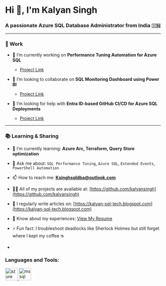 # Hi 👋, I'm Kalyan Singh  
### A passionate Azure SQL Database Administrator from India 🇮🇳

---

### 💼 Work
- 🔭 I’m currently working on **Performance Tuning Automation for Azure SQL**
  - [Project Link](https://github.com/kalyansingh/performance-tuning-azure-sql)

- 👯 I’m looking to collaborate on **SQL Monitoring Dashboard using Power BI**
  - [Project Link](https://github.com/kalyansingh/sql-monitoring-dashboard)

- 🤝 I’m looking for help with **Entra ID-based GitHub CI/CD for Azure SQL Deployments**
  - [Project Link](https://github.com/kalyansingh/github-deployments-entra)

---

### 📚 Learning & Sharing
- 🌱 I’m currently learning: **Azure Arc, Terraform, Query Store optimization**
- 💬 Ask me about: `SQL Performance Tuning`, `Azure SQL`, `Extended Events`, `PowerShell Automation`
- 📫 How to reach me: **Ksinghsqldba@outlook.com**
- 👨‍💻 All of my projects are available at: [https://github.com/kalyansingh](https://github.com/kalyansingh)
- 📝 I regularly write articles on: [https://kalyan-sql-tech.blogspot.com](https://kalyan-sql-tech.blogspot.com)
- 📄 Know about my experiences: [View My Resume](https://example.com/kalyan-resume.pdf)
- ⚡ Fun fact: I troubleshoot deadlocks like Sherlock Holmes but still forget where I kept my coffee ☕

- 
<h3 align="left">Languages and Tools:</h3>
<p align="left"> <a href="https://azure.microsoft.com/en-in/" target="_blank" rel="noreferrer"> <img src="https://www.vectorlogo.zone/logos/microsoft_azure/microsoft_azure-icon.svg" alt="azure" width="40" height="40"/> </a> <a href="https://www.microsoft.com/en-us/sql-server" target="_blank" rel="noreferrer"> <img src="https://www.svgrepo.com/show/303229/microsoft-sql-server-logo.svg" alt="mssql" width="40" height="40"/> </a> </p>
